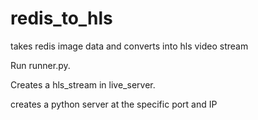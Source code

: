 # redis_to_hls
takes redis image data and converts into hls video stream

Run runner.py.

Creates a hls_stream in live_server. 

creates a python server at the specific port and IP
